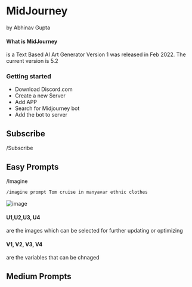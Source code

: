 # MidJourney 
by Abhinav Gupta

#### What is MidJourney
is a Text Based AI Art Generator
Version 1 was released in Feb 2022. The current version is 5.2 

### Getting started 
* Download Discord.com
* Create a new Server 
* Add APP 
* Search for Midjourney bot 
* Add the bot to server 

## Subscribe 
/Subscribe

## Easy Prompts
/Imagine

```bash
/imagine prompt Tom cruise in manyavar ethnic clothes
```
![image](https://github.com/user-attachments/assets/18e65915-9e07-4129-8ec6-afe48d2aab50)

#### U1,U2,U3, U4 
are the images which can be selected for further updating or optimizing 

#### V1, V2, V3, V4
are the variables that can be chnaged 

## Medium Prompts







